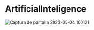 # ArtificialInteligence
![Captura de pantalla 2023-05-04 100121](https://user-images.githubusercontent.com/98906745/236173559-c10b7bc0-f76d-4790-b1d5-08b4e48308ed.png)
